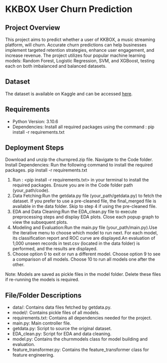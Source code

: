 # KKBOX User Churn Prediction

## Project Overview

This project aims to predict whether a user of KKBOX, a music streaming platform, will churn. Accurate churn predictions can help businesses implement targeted retention strategies, enhance user engagement, and increase revenue. The project utilizes four popular machine learning models: Random Forest, Logistic Regression, SVM, and XGBoost, testing each on both imbalanced and balanced datasets.

## Dataset

The dataset is available on Kaggle and can be accessed [here](https://www.kaggle.com/competitions/kkbox-music-recommendation-challenge/data).

## Requirements

- Python Version: 3.10.6
- Dependencies: Install all required packages using the command : pip install -r requirements.txt
  
## Deployment Steps


Download and unzip the churnpred.zip file.
Navigate to the Code folder.
Install Dependencies: Run the following command to install the required packages. pip install -r requirements.txt

1. Run : <pip install -r requirements.txt> in your terminal to install the required packages. Ensure you are in the Code folder path (your_path/code).
2. Data Fetching:Run the getdata.py file (your_path/getdata.py) to fetch the dataset. If you prefer to use a pre-cleaned file, the final_merged file is available in the data folder. Skip to step 4 if using the pre-cleaned file.
3. EDA and Data Cleaning:Run the EDA_clean.py file to execute preprocessing steps and display EDA plots. Close each popup graph to view the subsequent plots.
4. Modeling and Evaluation:Run the main.py file (your_path/main.py).Use the iterative menu to choose which model to run next. For each model, its classification report and ROC curve are displayed.An evaluation of 1,000 unseen records in test.csv (located in the data folder) is performed, and the results are displayed.
5. Choose option 0 to exit or run a different model. Choose option 9 to see a comparison of all models. Choose 10 to run all models one after the other.
   
Note: Models are saved as pickle files in the model folder. Delete these files if re-running the models is required.

## File/Folder Descriptions
- data/: Contains data files fetched by getdata.py.
- model/: Contains pickle files of all models.
- requirements.txt: Contains all dependencies needed for the project.
- main.py: Main controller file.
- getdata.py: Script to source the original dataset.
- EDA_clean.py: Script for EDA and data cleaning.
- model.py: Contains the churnmodels class for model building and evaluation.
- feature_transformer.py: Contains the feature_transformer class for feature engineering.
